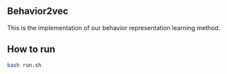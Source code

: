 ## Behavior2vec

This is the implementation of our behavior representation learning method.

## How to run

```bash
bash run.sh
```

